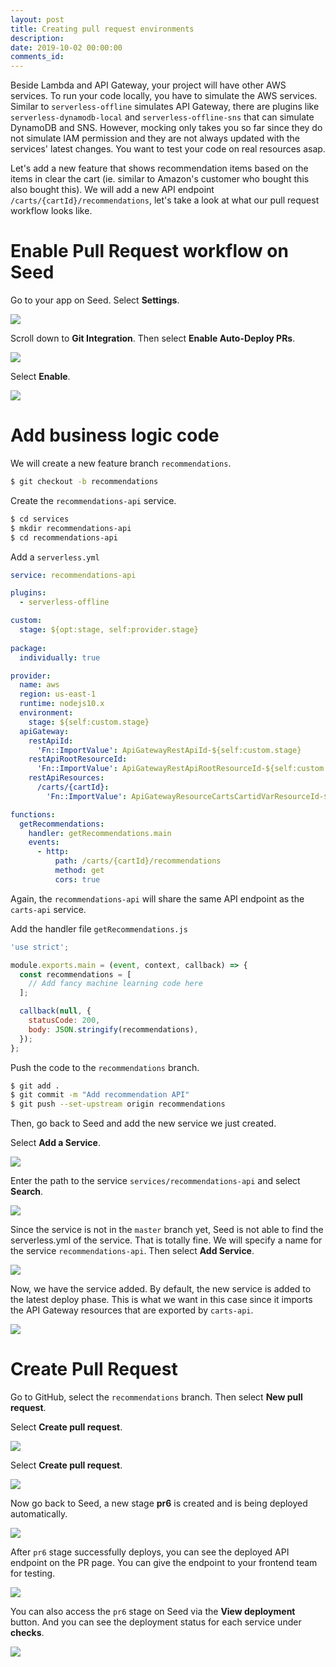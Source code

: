 ```yaml
---
layout: post
title: Creating pull request environments
description: 
date: 2019-10-02 00:00:00
comments_id: 
---
```


Beside Lambda and API Gateway, your project will have other AWS services. To run your code locally, you have to simulate the AWS services. Similar to `serverless-offline` simulates API Gateway, there are plugins like `serverless-dynamodb-local` and `serverless-offline-sns` that can simulate DynamoDB and SNS. However, mocking only takes you so far since they do not simulate IAM permission and they are not always updated with the services' latest changes. You want to test your code on real resources asap.

Let's add a new feature that shows recommendation items based on the items in clear the cart (ie. similar to Amazon's customer who bought this also bought this). We will add a new API endpoint `/carts/{cartId}/recommendations`, let's take a look at what our pull request workflow looks like.

# Enable Pull Request workflow on Seed

Go to your app on Seed. Select **Settings**.

![](/assets/best-practices/creating-pull-request-environments-1.png)

Scroll down to **Git Integration**. Then select **Enable Auto-Deploy PRs**.

![](/assets/best-practices/creating-pull-request-environments-2.png)

Select **Enable**.

![](/assets/best-practices/creating-pull-request-environments-3.png)

# Add business logic code

We will create a new feature branch `recommendations`.
``` bash
$ git checkout -b recommendations
```
Create the `recommendations-api` service.
``` bash
$ cd services
$ mkdir recommendations-api
$ cd recommendations-api
```
Add a `serverless.yml`
``` yaml
service: recommendations-api

plugins:
  - serverless-offline

custom:
  stage: ${opt:stage, self:provider.stage}
    
package:
  individually: true

provider:
  name: aws
  region: us-east-1
  runtime: nodejs10.x
  environment:
    stage: ${self:custom.stage}
  apiGateway:
    restApiId:
      'Fn::ImportValue': ApiGatewayRestApiId-${self:custom.stage}
    restApiRootResourceId:
      'Fn::ImportValue': ApiGatewayRestApiRootResourceId-${self:custom.stage}
    restApiResources:
      /carts/{cartId}:
        'Fn::ImportValue': ApiGatewayResourceCartsCartidVarResourceId-${self:custom.stage}

functions:
  getRecommendations:
    handler: getRecommendations.main
    events:
      - http:
          path: /carts/{cartId}/recommendations
          method: get
          cors: true
```
Again, the `recommendations-api` will share the same API endpoint as the `carts-api` service.

Add the handler file `getRecommendations.js`
``` javascript
'use strict';

module.exports.main = (event, context, callback) => {
  const recommendations = [
    // Add fancy machine learning code here
  ];

  callback(null, {
    statusCode: 200,
    body: JSON.stringify(recommendations),
  });                   
};
```
Push the code to the `recommendations` branch.
``` bash
$ git add .
$ git commit -m "Add recommendation API"
$ git push --set-upstream origin recommendations
```
Then, go back to Seed and add the new service we just created.

Select **Add a Service**.

![](/assets/best-practices/creating-pull-request-environments-4.png)

Enter the path to the service `services/recommendations-api` and select **Search**.

![](/assets/best-practices/creating-pull-request-environments-5.png)

Since the service is not in the `master` branch yet, Seed is not able to find the serverless.yml of the service. That is totally fine. We will specify a name for the service `recommendations-api`. Then select **Add Service**.

![](/assets/best-practices/creating-pull-request-environments-6.png)

Now, we have the service added. By default, the new service is added to the latest deploy phase. This is what we want in this case since it imports the API Gateway resources that are exported by `carts-api`.

![](/assets/best-practices/creating-pull-request-environments-7.png)

# Create Pull Request

Go to GitHub, select the `recommendations` branch. Then select **New pull request**.

Select **Create pull request**.

![](/assets/best-practices/creating-pull-request-environments-8.png)

Select **Create pull request**.

![](/assets/best-practices/creating-pull-request-environments-9.png)

Now go back to Seed, a new stage **pr6** is created and is being deployed automatically.

![](/assets/best-practices/creating-pull-request-environments-10.png)

 After `pr6` stage successfully deploys, you can see the deployed API endpoint on the PR page. You can give the endpoint to your frontend team for testing.

![](/assets/best-practices/creating-pull-request-environments-11.png)

You can also access the `pr6` stage on Seed via the **View deployment** button. And you can see the deployment status for each service under **checks**.

![](/assets/best-practices/creating-pull-request-environments-12.png)
